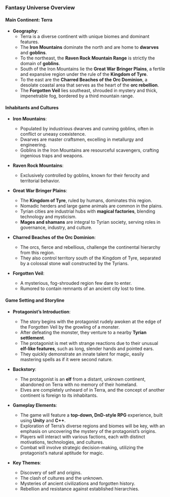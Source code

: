 ### Fantasy Universe Overview

#### Main Continent: Terra

- **Geography**:
  - Terra is a diverse continent with unique biomes and dominant features.
  - The **Iron Mountains** dominate the north and are home to **dwarves** and **goblins**.
  - To the northeast, the **Raven Rock Mountain Range** is strictly the domain of **goblins**.
  - South of the Iron Mountains lie the **Great War Bringer Plains**, a fertile and expansive region under the rule of the **Kingdom of Tyre**.
  - To the east are the **Charred Beaches of the Orc Dominion**, a desolate coastal area that serves as the heart of the **orc rebellion**.
  - The **Forgotten Veil** lies southeast, shrouded in mystery and thick, impenetrable fog, bordered by a third mountain range.

#### Inhabitants and Cultures

- **Iron Mountains**:

  - Populated by industrious dwarves and cunning goblins, often in conflict or uneasy coexistence.
  - Dwarves are master craftsmen, excelling in metallurgy and engineering.
  - Goblins in the Iron Mountains are resourceful scavengers, crafting ingenious traps and weapons.

- **Raven Rock Mountains**:

  - Exclusively controlled by goblins, known for their ferocity and territorial behavior.

- **Great War Bringer Plains**:

  - The **Kingdom of Tyre**, ruled by humans, dominates this region.
  - Nomadic herders and large game animals are common in the plains.
  - Tyrian cities are industrial hubs with **magical factories**, blending technology and mysticism.
  - **Mages and shamans** are integral to Tyrian society, serving roles in governance, industry, and culture.

- **Charred Beaches of the Orc Dominion**:

  - The orcs, fierce and rebellious, challenge the continental hierarchy from this region.
  - They also control territory south of the Kingdom of Tyre, separated by a colossal stone wall constructed by the Tyrians.

- **Forgotten Veil**:

  - A mysterious, fog-shrouded region few dare to enter.
  - Rumored to contain remnants of an ancient city lost to time.

#### Game Setting and Storyline

- **Protagonist’s Introduction**:

  - The story begins with the protagonist rudely awoken at the edge of the Forgotten Veil by the growling of a monster.
  - After defeating the monster, they venture to a nearby **Tyrian settlement**.
  - The protagonist is met with strange reactions due to their unusual **elf-like features**, such as long, slender hands and pointed ears.
  - They quickly demonstrate an innate talent for magic, easily mastering spells as if it were second nature.

- **Backstory**:

  - The protagonist is an **elf** from a distant, unknown continent, abandoned on Terra with no memory of their homeland.
  - Elves are completely unheard of in Terra, and the concept of another continent is foreign to its inhabitants.

- **Gameplay Elements**:

  - The game will feature a **top-down, DnD-style RPG** experience, built using **Unity** and **C++**.
  - Exploration of Terra’s diverse regions and biomes will be key, with an emphasis on uncovering the mystery of the protagonist’s origins.
  - Players will interact with various factions, each with distinct motivations, technologies, and cultures.
  - Combat will involve strategic decision-making, utilizing the protagonist’s natural aptitude for magic.

- **Key Themes**:

  - Discovery of self and origins.
  - The clash of cultures and the unknown.
  - Mysteries of ancient civilizations and forgotten history.
  - Rebellion and resistance against established hierarchies.


